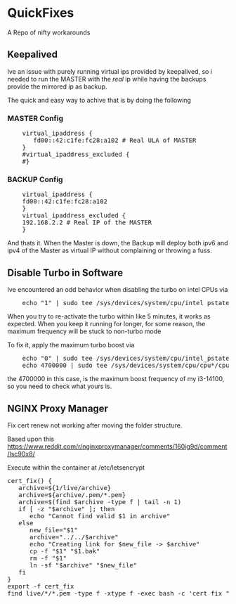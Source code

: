 # QuickFixes
A Repo of nifty workarounds


## Keepalived

Ive an issue with purely running virtual ips provided by keepalived, so i needed to run the MASTER with the *real* ip while having the backups provide the mirrored ip as backup.

The quick and easy way to achive that is by doing the following

### MASTER Config

<pre>
    virtual_ipaddress {
       fd00::42:c1fe:fc28:a102 # Real ULA of MASTER
    }
    #virtual_ipaddress_excluded {
    #}
</pre>
### BACKUP Config
<pre>
    virtual_ipaddress {
    fd00::42:c1fe:fc28:a102
    }
    virtual_ipaddress_excluded {
    192.168.2.2 # Real IP of the MASTER
    }
</pre>

And thats it. When the Master is down, the Backup will deploy both ipv6 and ipv4 of the Master as virtual IP without complaining or throwing a fuss.

## Disable Turbo in Software

Ive encountered an odd behavior when disabling the turbo on intel CPUs via
<pre>
    echo "1" | sudo tee /sys/devices/system/cpu/intel_pstate/no_turbo
</pre>

When you try to re-activate the turbo within like 5 minutes, it works as expected. When you keep it running for longer, for some reason, the maximum frequency will be stuck to non-turbo mode

To fix it, apply the maximum turbo boost via 

<pre>
    echo "0" | sudo tee /sys/devices/system/cpu/intel_pstate/no_turbo
    echo 4700000 | sudo tee /sys/devices/system/cpu/cpu*/cpufreq/scaling_max_freq
</pre>

the 4700000 in this case, is the maximum boost frequency of my i3-14100, so you need to check what yours is.

## NGINX Proxy Manager
Fix cert renew not working after moving the folder structure.

Based upon this https://www.reddit.com/r/nginxproxymanager/comments/160ig9d/comment/lsc90x8/

Execute within the container at /etc/letsencrypt
<pre>
cert_fix() { 
   archive=${1/live/archive}
   archive=${archive/.pem/*.pem}
   archive=$(find $archive -type f | tail -n 1)
   if [ -z "$archive" ]; then
      echo "Cannot find valid $1 in archive"
   else
      new_file="$1"
      archive="../../$archive"
      echo "Creating link for $new_file -> $archive"
      cp -f "$1" "$1.bak"               
      rm -f "$1"                        
      ln -sf "$archive" "$new_file"    
   fi
}
export -f cert_fix
find live/*/*.pem -type f -xtype f -exec bash -c 'cert_fix "$0"' {} \;
</pre>
